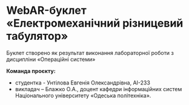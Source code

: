 # WebAR-буклет «Електромеханічний різницевий табулятор»
Буклет створено як результат виконання лабораторної роботи з дисципліни «Операційні системи» 

**Команда проєкту:**
- студентка - Унтілова Евгенія Олександрівна, АІ-233
- викладач – Блажко О.А., доцент кафедри інформаційних систем Національного університету «Одеська політехніка».

